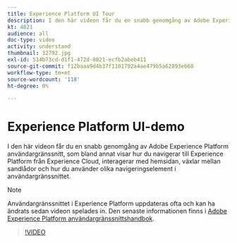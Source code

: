 ```yaml
---
title: Experience Platform UI Tour
description: I den här videon får du en snabb genomgång av Adobe Experience Platform användargränssnitt som visar hur du navigerar till Experience Platform från Experience Cloud, kontrollpanelen för hemsidan, gränssnittets aktiveringsfunktioner, sandlådeväxlaren och navigeringselement.
kt: 4821
audience: all
doc-type: video
activity: understand
thumbnail: 32792.jpg
exl-id: 514b73cd-d1f1-472d-8021-ecfb2abeb411
source-git-commit: f12baaa9d4b37f1101792a4ae479b5a62893eb68
workflow-type: tm+mt
source-wordcount: '118'
ht-degree: 0%

---
```


# Experience Platform UI-demo

I den här videon får du en snabb genomgång av Adobe Experience Platform användargränssnitt, som bland annat visar hur du navigerar till Experience Platform från Experience Cloud, interagerar med hemsidan, växlar mellan sandlådor och hur du använder olika navigeringselement i användargränssnittet.

>[!NOTE]
>
>Användargränssnittet i Experience Platform uppdateras ofta och kan ha ändrats sedan videon spelades in. Den senaste informationen finns i [Adobe Experience Platform användargränssnittshandbok](../ui-guide.md).


>[!VIDEO](https://video.tv.adobe.com/v/32792?quality=12&learn=on)
